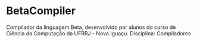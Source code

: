 # BetaCompiler
Compilador da linguagem Beta, desenvolvido por alunos do curso de Ciência da Computação da UFRRJ - Nova Iguaçu. Disciplina: Compiladores
